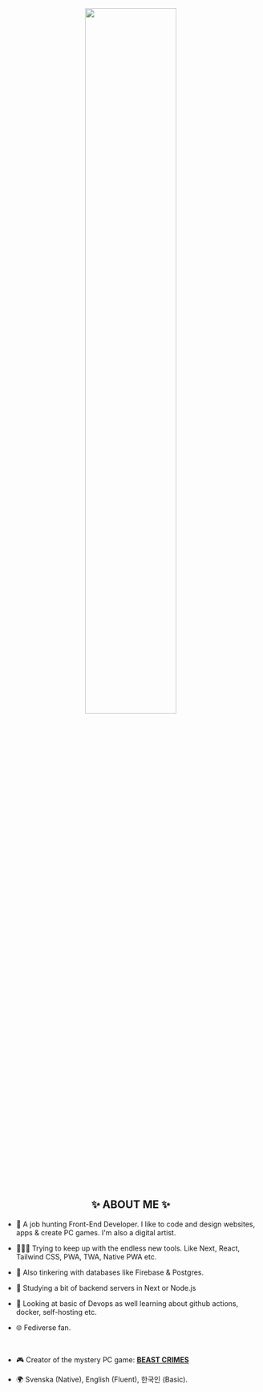 <div align="center">
  
  <img src="https://i.imgur.com/gLUwr3g.gif" width="60%" />
  </div>
  
  <h2 align="center">✨ ABOUT ME ✨</h2>

- 🐧 A job hunting Front-End Developer. I like to code and design websites, apps & create PC games. I'm also a digital artist.
  
- 👨🏻‍💻 Trying to keep up with the endless new tools. Like Next, React, Tailwind CSS, PWA, TWA, Native PWA etc.

- 💾 Also tinkering with databases like Firebase & Postgres.

- 💽 Studying a bit of backend servers in Next or Node.js
  
- 🛜 Looking at basic of Devops as well learning about github actions, docker, self-hosting etc.
  
- 🌐 Fediverse fan.
<br>
  
- 🎮 Creator of the mystery PC game: [**BEAST CRIMES**](https://www.beastcrimes.com/)
  
- 🌍 Svenska (Native), English (Fluent), 한국인 (Basic).
